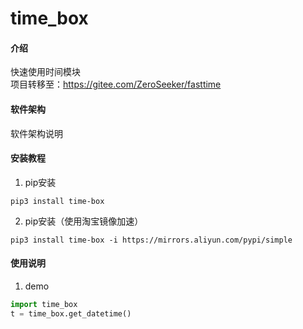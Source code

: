 # time_box

#### 介绍
快速使用时间模块  
项目转移至：https://gitee.com/ZeroSeeker/fasttime

#### 软件架构
软件架构说明


#### 安装教程
1.  pip安装
```shell script
pip3 install time-box
```
2.  pip安装（使用淘宝镜像加速）
```shell script
pip3 install time-box -i https://mirrors.aliyun.com/pypi/simple
```

#### 使用说明

1.  demo
```python
import time_box
t = time_box.get_datetime()
```